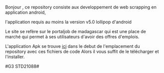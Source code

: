 Bonjour , ce repository consiste aux developpement de web scrapping en application android,

l'application requis au moins la version v5.0 lollipop d'android

Le site se refère sur le portaljob de madagascar qui est une place de marché qui permet à ses utilisateurs d'avoir des offres d'emplois.

L'application Apk se trouve <a href='https://github.com/KennyRandria/Sys2-DevAPK/blob/main/WebScrapping.apk'>ici</a> dans le debut de l'emplacement du repository avec ces fichiers de code
Alors il vous suffit de le télécharger et l'installer.

#G3 STD21088#
